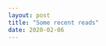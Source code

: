 ```yaml
---
layout: post
title: "Some recent reads"
date: 2020-02-06
---
```


<!-- Books
- The God of Small Things, Arundhati Roy
- The Emperor of All Maladies, Siddhartha Mukherjee
- The Ministry of Utmost Happiness, Arundhati Roy
- The Arugmentative Indian, Amartya Sen
- The Selfish Gene, Richard Dawkins
- Freedom at Midnight, Larry Collins
- The Lowland, Jhumpa Lahiri
- A Thousand Brains: A New Theory of Intelligence, Jeff Hawkins
- How the World Really Works, Vaclav Smil
- The Inheritance of Loss, Kiran Desai
- Why We’re Polarized, by Ezra Klein
- Czeslaw Milosz: A California Life -->
